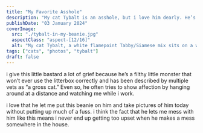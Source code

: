 ```yaml
---
title: "My Favorite Asshole"
description: "My cat Tybalt is an asshole, but i love him dearly. He’s not great at being affectionate but he always wants to be around."
publishDate: "03 January 2024"
coverImage:
  src: "./tybalt-in-my-beanie.jpg"
  aspectClass: "aspect-[12/16]"
  alt: "My cat Tybalt, a white flamepoint Tabby/Siamese mix sits on a wooden platform while looking off to the side dejectedly while wearing a full-sized black skullcap beanie from Mr. S Leather that i placed on him moments ago."
tags: ["cats", "photos", "tybalt"]
draft: false
---
```


i give this little bastard a lot of grief because he’s a filthy little monster that won’t ever use the litterbox correctly and has been described by multiple vets as “a gross cat.” Even so, he often tries to show affection by hanging around at a distance and watching me while i work.

i love that he let me put this beanie on him and take pictures of him today without putting up much of a fuss. i think the fact that he lets me mess with him like this means i never end up getting too upset when he makes a mess somewhere in the house.
